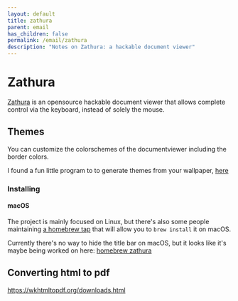 ```yaml
---
layout: default
title: zathura
parent: email
has_children: false
permalink: /email/zathura
description: "Notes on Zathura: a hackable document viewer"
---
```


# Zathura

[Zathura] is an opensource hackable document viewer that allows complete control via the keyboard, instead of solely the mouse.

## Themes
You can customize the colorschemes of the documentviewer including the border colors.

I found a fun little program to to generate themes from your wallpaper,
[here](https://github.com/GideonWolfe/Zathura-Pywal)

### Installing

#### macOS
The project is mainly focused on Linux, but there's also some people maintaining [a homebrew tap] that will allow you to `brew install` it on macOS.

Currently there's no way to hide the title bar on macOS, but it looks like it's maybe being worked on here: [homebrew zathura](https://github.com/zegervdv/homebrew-zathura/issues/70)

## Converting html to pdf
https://wkhtmltopdf.org/downloads.html


<!-- References -->

[Zathura]: https://pwmt.org/projects/zathura/
[a homebrew tap]: https://github.com/zegervdv/homebrew-zathura
